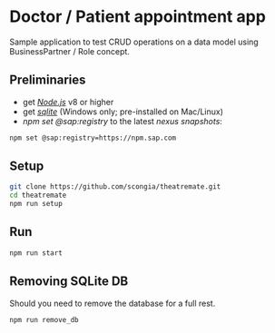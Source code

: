 # Doctor / Patient appointment app

Sample application to test CRUD operations on a data model using BusinessPartner / Role concept.

## Preliminaries

* get [_Node.js_](https://nodejs.org/en/) v8 or higher
* get [_sqlite_](https://www.sqlite.org/download.html) (Windows only; pre-installed on Mac/Linux)
* _npm set @sap:registry_ to the latest _nexus snapshots_:

```sh
npm set @sap:registry=https://npm.sap.com
```

## Setup
```sh
git clone https://github.com/scongia/theatremate.git
cd theatremate
npm run setup
```

## Run
```sh
npm run start
```

## Removing SQLite DB
Should you need to remove the database for a full rest.
```sh
npm run remove_db
```
